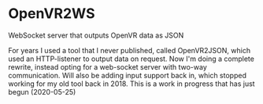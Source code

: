 # OpenVR2WS
WebSocket server that outputs OpenVR data as JSON

For years I used a tool that I never published, called OpenVR2JSON, which used an HTTP-listener to output data on request. Now I'm doing a complete rewrite, instead opting for a web-socket server with two-way communication. Will also be adding input support back in, which stopped working for my old tool back in 2018. This is a work in progress that has just begun (2020-05-25)
